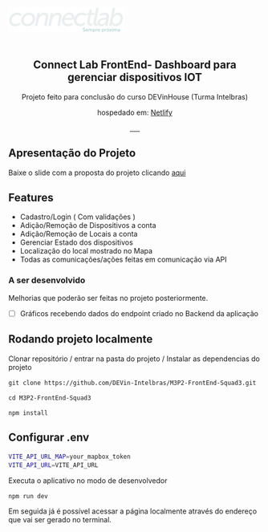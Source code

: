 
<div id="container" style="height:100px;line-height:100px;">
<img src="readmeFiles/logo.png" alt="" style="vertical-align:middle;max-height:50%;">
</div>


<p align="center">
 <h2 align="center">Connect Lab FrontEnd- Dashboard para gerenciar dispositivos IOT</h2>
 <p align="center">Projeto feito para conclusão do curso DEVinHouse (Turma Intelbras)</p>
 <p align="center">hospedado em: <a href="https://connect-lab-mvsn.netlify.app/">Netlify</a> </p>
</p>
  <p align="center">
    <a href="">
      <img src="https://img.shields.io/badge/HTML-239120?style=for-the-badge&logo=html5&logoColor=white" alt="">
    </a>
    <a href="">
      <img src="https://img.shields.io/badge/CSS-239120?&style=for-the-badge&logo=css3&logoColor=white" alt="">
    </a>
    <a href="">
      <img src="https://img.shields.io/badge/TypeScript-007ACC?style=for-the-badge&logo=typescript&logoColor=white" alt="">
    </a>    
    <a href="">
      <img src="https://img.shields.io/badge/React-20232A?style=for-the-badge&logo=react&logoColor=61DAFB" alt="">
    </a> 
    <a href="">
      <img src="https://img.shields.io/badge/styled--components-DB7093?style=for-the-badge&logo=styled-components&logoColor=white" alt="">    <a href="">
      <img src="https://img.shields.io/badge/Material--UI-0081CB?style=for-the-badge&logo=material-ui&logoColor=white" alt="">
    </a>
  </p>

## Apresentação do Projeto
 Baixe o slide com a proposta do projeto clicando [aqui](https://docs.google.com/presentation/d/1raRFYZ3fDacekLauVfIwEaOHqTFf9U0w/edit?usp=sharing&ouid=105848021798993410802&rtpof=true&sd=true)
 
## Features

- Cadastro/Login ( Com validações )
- Adição/Remoção de Dispositivos a conta
- Adição/Remoção de Locais a conta
- Gerenciar Estado dos dispositivos
- Localização do local mostrado no Mapa
- Todas as comunicações/ações feitas em comunicação via API

### A ser desenvolvido

Melhorias que poderão ser feitas no projeto posteriormente.

- [ ] Gráficos recebendo dados do endpoint criado no Backend da aplicação

## Rodando projeto localmente

Clonar repositório / entrar na pasta do projeto / Instalar as dependencias do projeto

```
git clone https://github.com/DEVin-Intelbras/M3P2-FrontEnd-Squad3.git
```

```
cd M3P2-FrontEnd-Squad3
```

```
npm install
```

## Configurar .env

```bash
VITE_API_URL_MAP=your_mapbox_token
VITE_API_URL=VITE_API_URL
```

Executa o aplicativo no modo de desenvolvedor

```
npm run dev
```

Em seguida já é possível acessar a página localmente através do endereço que vai ser gerado no terminal.
